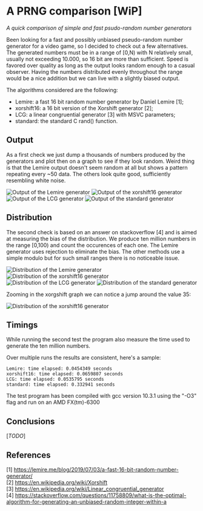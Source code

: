 # A PRNG comparison [WiP]

*A quick comparison of simple and fast psudo-random number generators*

Been looking for a fast and possibly unbiased pseudo-random number generator for a video game, so I decided to check out a few alternatives. The generated numbers must be in a range of [0,N) with N relatively small, usually not exceeding 10.000, so 16 bit are more than sufficient. Speed is favored over quality as long as the output looks random enough to a casual observer. Having the numbers distributed evenly throughout the range would be a nice addition but we can live with a slightly biased output.

The algorithms considered are the following:

* Lemire: a fast 16 bit random number generator by Daniel Lemire [1];
* xorshift16: a 16 bit version of the Xorshift generator [2];
* LCG: a linear congruential generator [3] with MSVC parameters;
* standard: the standard C rand() function.


## Output

As a first check we just dump a thousands of numbers produced by the generators and plot then on a graph to see if they look random. Weird thing is that the Lemire output doesn't seem random at all but shows a pattern repeating every ~50 data. The others look quite good, sufficiently resembling white noise.

![Output of the Lemire generator](images/Lemire_dump.png)
![Output of the xorshift16 generator](images/xorshift16_dump.png)
![Output of the LCG generator](images/LCG_dump.png)
![Output of the standard generator](images/standard_dump.png)


## Distribution

The second check is based on an answer on stackoverflow [4] and is aimed at measuring the bias of the distribution. We produce ten million numbers in the range [0,100) and count the occurences of each one. The Lemire generator uses rejection to eliminate the bias. The other methods use a simple modulo but for such small ranges there is no noticeable issue.

![Distribution of the Lemire generator](images/Lemire_distribution.png)
![Distribution of the xorshift16 generator](images/xorshift16_distribution.png)
![Distribution of the LCG generator](images/LCG_distribution.png)
![Distribution of the standard generator](images/standard_distribution.png)

Zooming in the xorgshift graph we can notice a jump around the value 35:

![Distribution of the xorshift16 generator](images/xorshift16_distribution_zoomed.png)


## Timings

While running the second test the program also measure the time used to generate the ten million numbers.

Over multiple runs the results are consistent, here's a sample:
```
Lemire: time elapsed: 0.0454349 seconds
xorshift16: time elapsed: 0.0659807 seconds
LCG: time elapsed: 0.0535795 seconds
standard: time elapsed: 0.332941 seconds
```

The test program has been compiled with gcc version 10.3.1 using the "-O3" flag and run on an AMD FX(tm)-6300


## Conclusions

[_TODO_]

## References

[1] https://lemire.me/blog/2019/07/03/a-fast-16-bit-random-number-generator/  
[2] https://en.wikipedia.org/wiki/Xorshift  
[3] https://en.wikipedia.org/wiki/Linear_congruential_generator  
[4] https://stackoverflow.com/questions/11758809/what-is-the-optimal-algorithm-for-generating-an-unbiased-random-integer-within-a  
